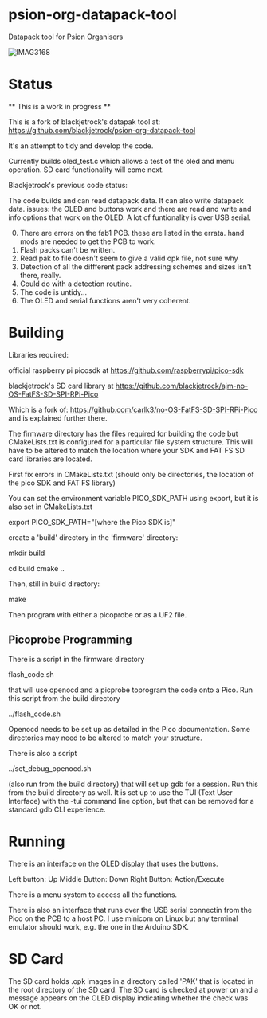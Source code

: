 # psion-org-datapack-tool
Datapack tool for Psion Organisers

![IMAG3168](https://user-images.githubusercontent.com/31587992/209526232-99ba6b44-1d84-4097-90fb-2453fb928703.jpg)

Status
======

** This is a work in progress **

This is a fork of blackjetrock's datapak tool at: https://github.com/blackjetrock/psion-org-datapack-tool

It's an attempt to tidy and develop the code.

Currently builds oled_test.c which allows a test of the oled and menu operation. SD card functionality will come next.

Blackjetrock's previous code status:

The code builds and can read datapack data. It can also write datapack data. issues:
the OLED and buttons work and there are read and write and info options that work on the OLED.
A lot of funtionality is over USB serial.

0. There are errors on the fab1 PCB. these are listed in the errata. hand mods are needed to get the PCB to work.
1. Flash packs can't be written.
2. Read pak to file doesn't seem to give a valid opk file, not sure why
3. Detection of all the diffferent pack addressing schemes and sizes isn't there, really.
4. Could do with a detection routine.
5. The code is untidy...
6. The OLED and serial functions aren't very coherent.

Building
========

Libraries required:

official raspberry pi picosdk at https://github.com/raspberrypi/pico-sdk

blackjetrock's SD card library at https://github.com/blackjetrock/ajm-no-OS-FatFS-SD-SPI-RPi-Pico

Which is a fork of: https://github.com/carlk3/no-OS-FatFS-SD-SPI-RPi-Pico and is explained further there.

The firmware directory has the files required for building the code but CMakeLists.txt is configured for a particular file system structure. 
This will have to be altered to match the location where your SDK and FAT FS SD card libraries are located.

First fix errors in CMakeLists.txt (should only be directories, the location of the pico SDK and FAT FS library)

You can set the environment variable PICO_SDK_PATH using export, but it is also set in CMakeLists.txt

export PICO_SDK_PATH="[where the Pico SDK is]"

create a 'build' directory in the 'firmware' directory:

mkdir build

cd build
cmake ..



Then, still in build directory:

make

Then program with either a picoprobe or as a UF2 file.

Picoprobe Programming
---------------------

There is a script in the firmware directory 

flash_code.sh

that will use openocd and a picprobe toprogram the code onto a Pico. 
Run this script from the build directory

../flash_code.sh

Openocd needs to be set up as detailed in the Pico documentation.
Some directories may need to be altered to match your structure.

There is also a script

../set_debug_openocd.sh

(also run from the build directory) that will set up gdb for a session. Run this from the 
build directory as well. It is set up to use the TUI (Text User Interface) 
with the -tui command line option, but that can be removed for a standard
gdb CLI experience.

Running
=======

There is an interface on the OLED display that uses the buttons. 

Left button:      Up
Middle Button:    Down
Right Button:     Action/Execute

There is a menu system to access all the functions.

There is also an interface that runs over the USB serial connectin from the 
Pico on the PCB to a host PC. I use minicom on Linux but any terminal emulator should work, 
e.g. the one in the Arduino SDK.


SD Card
=======

The SD card holds .opk images in a directory called 'PAK' that is located in the
root directory of the SD card. The SD card is checked at power on and a message 
appears on the OLED display indicating whether the check was OK or not.
